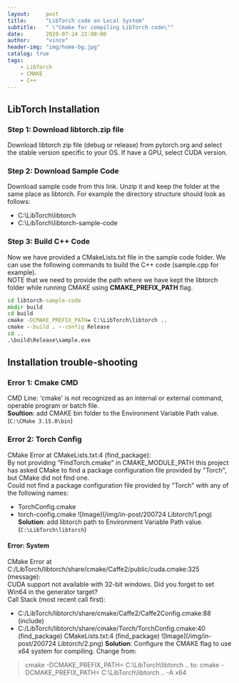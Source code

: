 ```yaml
---
layout:     post
title:      "LibTorch code on Local System"
subtitle:   " \"Cmake for compiling LibTorch code\""
date:       2020-07-24 22:00:00
author:     "vince"
header-img: "img/home-bg.jpg"
catalog: true
tags:
    - LibTorch
    - CMAKE
    - C++
---
```


## LibTorch Installation

### Step 1: Download libtorch.zip file
Download libtorch zip file (debug or release) from pytorch.org and select the stable version specific to your OS. If have a GPU, select CUDA version.

### Step 2: Download Sample Code
Download sample code from this link. Unzip it and keep the folder at the same place as libtorch. For example the directory structure should look as follows:
- C:\LibTorch\libtorch
- C:\LibTorch\libtorch-sample-code

### Step 3: Build C++ Code
Now we have provided a CMakeLists.txt file in the sample code folder. We can use the following commands to build the C++ code (sample.cpp for example).<br>
NOTE that we need to provide the path where we have kept the libtorch folder while running CMAKE using **CMAKE_PREFIX_PATH** flag.

```cmd
cd libtorch-sample-code
mkdir build
cd build
cmake -DCMAKE_PREFIX_PATH= C:\LibTorch\libtorch .. 
cmake --build . --config Release
cd ..
.\build\Release\sample.exe
```

## Installation trouble-shooting

### Error 1: Cmake CMD
CMD Line: 'cmake' is not recognized as an internal or external command, operable program or batch file.<br>
**Soultion**: add CMAKE bin folder to the Environment Variable Path value. (`C:\CMake 3.15.0\bin`)

### Error 2: Torch Config
CMake Error at CMakeLists.txt:4 (find_package):<br>
By not providing "FindTorch.cmake" in CMAKE_MODULE_PATH this project has asked CMake to find a package configuration file provided by "Torch", but CMake did not find one.<br>
Could not find a package configuration file provided by "Torch" with any of the following names:
- TorchConfig.cmake
- torch-config.cmake
![Image](/img/in-post/200724 Libtorch/1.png)
**Solution**: add libtorch path to Environment Variable Path value. (`C:\LibTorch\libtorch`)

#### Error: System
CMake Error at C:/LibTorch/libtorch/share/cmake/Caffe2/public/cuda.cmake:325 (message):<br>
CUDA support not available with 32-bit windows. Did you forget to set Win64 in the generator target?<br>
Call Stack (most recent call first):<br>
- C:/LibTorch/libtorch/share/cmake/Caffe2/Caffe2Config.cmake:88 (include)
- C:/LibTorch/libtorch/share/cmake/Torch/TorchConfig.cmake:40 (find_package)
CMakeLists.txt:4 (find_package)
![Image](/img/in-post/200724 Libtorch/2.png)
**Solution**: Configure the CMAKE flag to use x64 system for compiling.
Change from:
> cmake -DCMAKE_PREFIX_PATH= C:\LibTorch\libtorch ..
to:
> cmake -DCMAKE_PREFIX_PATH= C:\LibTorch\libtorch .. -A x64
